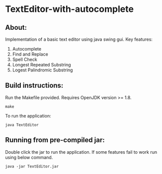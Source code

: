 # TextEditor-with-autocomplete

## About:
Implementation of a basic text editor using java swing gui. Key features:
1. Autocomplete
2. Find and Replace
3. Spell Check
4. Longest Repeated Substring
5. Logest Palindromic Substring

## Build instructions:
Run the Makefile provided. Requires OpenJDK version >= 1.8.
```
make
```
To run the application:
```
java TextEditor
```

## Running from pre-compiled jar:

Double click the jar to run the application. If some features fail to work run using below command.

```
java -jar TextEditor.jar
```
